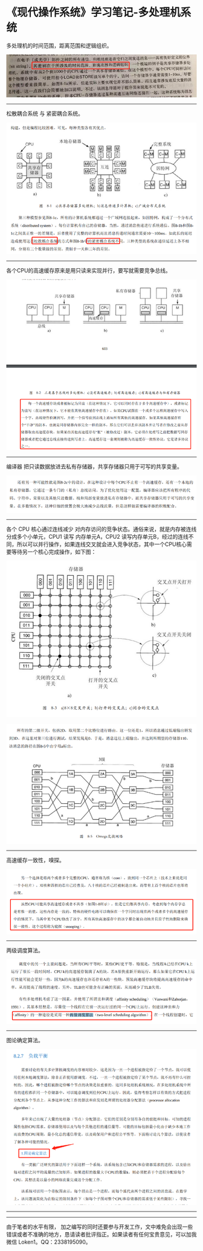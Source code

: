 # 《现代操作系统》学习笔记-多处理机系统

多处理机的时间范围，距离范围和逻辑组织。

![modern-os-6-1](modern-os-6-1.png)

------

松散耦合系统 与 紧密耦合系统。

![modern-os-6-2](modern-os-6-2.png)

------

各个CPU的高速缓存原来是用只读来实现并行，要写就需要竞争总线。

![modern-os-6-4](modern-os-6-4.png)

------

编译器 把只读数据放进去私有存储器，共享存储器只用于可写的共享变量。

![modern-os-6-5](modern-os-6-5.png)

------

各个 CPU 核心通过连线减少 对内存访问的竞争状态。通俗来说，就是内存被连线分成多个小单元，CPU1 读写 内存单元A，CPU2 读写内存单元B，经过的连线不同，所以可以并行操作，如果连线交叉就会进入竞争状态，其中一个CPU核心需要等待另一个核心完成操作，如下图：

![modern-os-6-6](modern-os-6-6.png)

![modern-os-6-7](modern-os-6-7.png)

------

高速缓存一致性，嗅探。

![modern-os-6-8](modern-os-6-8.png)

------

两级调度算法。

![modern-os-6-9](modern-os-6-9.png)

------

图论确定算法。

![modern-os-6-10](modern-os-6-10.png)

------















------

由于笔者的水平有限， 加之编写的同时还要参与开发工作，文中难免会出现一些错误或者不准确的地方，恳请读者批评指正。如果读者有任何宝贵意见，可以加我微信 Loken1。QQ：2338195090。
